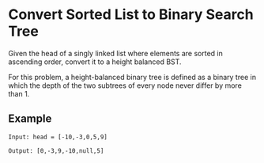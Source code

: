 # Convert Sorted List to Binary Search Tree

Given the head of a singly linked list where elements are sorted in ascending order, convert it to a height balanced BST.

For this problem, a height-balanced binary tree is defined as a binary tree in which the depth of the two subtrees of every node never differ by more than 1.

## Example
```
Input: head = [-10,-3,0,5,9]

Output: [0,-3,9,-10,null,5]
```

